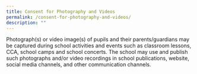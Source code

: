 ```yaml
---
title: Consent for Photography and Videos
permalink: /consent-for-photography-and-videos/
description: ""
---
```

Photograph(s) or video image(s) of pupils and their parents/guardians may be captured during school activities and events such as classroom lessons, CCA, school camps and school concerts. The school may use and publish such photographs and/or video recordings in school publications, website, social media channels, and other communication channels.

